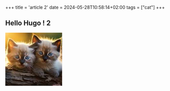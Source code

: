 +++
title = 'article 2'
date = 2024-05-28T10:58:14+02:00
tags = ["cat"]
+++

## Hello Hugo ! 2

![CAT](cat.jpg)